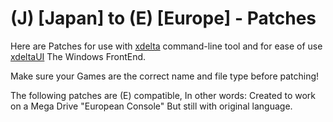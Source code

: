 # (J) [Japan] to (E) [Europe] - Patches

Here are Patches for use with [xdelta](http://xdelta.org/) command-line tool and for ease of use [xdeltaUI](https://www.romhacking.net/utilities/598/) The Windows FrontEnd.

Make sure your Games are the correct name and file type before patching!

The following patches are (E) compatible, In other words: Created to work on a Mega Drive "European Console" But still with original language.



